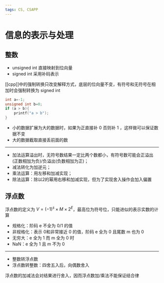 ```yaml
---
tags: CS, CSAPP
---
```

# 信息的表示与处理

## 整数

- unsigned int 直接映射到位向量
- signed int 采用补码表示

[[cpp]]中的强制转换只改变解释方式，底层的位向量不变，有符号和无符号在相加时会强制转换为 signed int

```cpp
int a=-1;
unsigned int b=0;
if (a > b){
    printf("a > b");
}
```

- 小的数据扩展为大的数据时，如果为正直接补 0 否则补 1 ，这样做可以保证数据不变
- 大的数据截取直接丢前面的数

---

- 加法运算溢出时，无符号数结果一定比两个数都小，有符号数可能会正溢出(正数相加为负)/负溢出(负数相加为正)；
- 减法转化为加逆元；
- 乘法运算：用左移和加减实现；
- 除法运算：除以2的幂用右移和加减实现，但为了实现舍入操作会加入偏置

## 浮点数

浮点数的定义为 $V=(-1)^s\times M \times2^E$，最高位为符号位，只能进似的表示实数的计算

- 规格化：阶码 e 不全为 0/1 的值
- 非规格化：表示 0和非常接近 0 的值，阶码 e 全为 0 且尾数 m 也为 0
- 无穷大：e 全为 1 而 m 全为 0 时
- NaN：e 全为 1 且 m 不为 0

---

- 整数转浮点数
- 浮点数转整数：四舍五入后，向偶数舍入

浮点数的加减法会对结果进行舍入，因而浮点数加/乘法不能保证结合律
